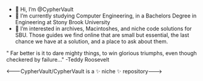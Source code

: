 - 👋 Hi, I’m @CypherVault
- 🌱 I’m currently studying Computer Engineering, in a Bachelors Degree in Engineering at Stony Brook University
- 👀 I’m interested in archives, Macintoshes, and niche code solutions for SBU. Those guides we find online that are small but essential, the last chance we have at a solution, and a place to ask about them. 

" Far better is it to dare mighty things, to win glorious triumphs, even though checkered by failure..."
-Teddy Roosevelt

<---CypherVault/CypherVault is a ✨ niche ✨ repository--->
